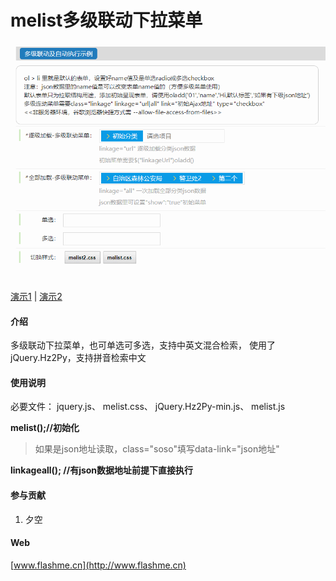 # melist多级联动下拉菜单

![演示](melist多级联动下拉菜单/演示.gif)

[演示1](https://flashmecn.github.io/melist/melist%E5%A4%9A%E7%BA%A7%E8%81%94%E5%8A%A8%E4%B8%8B%E6%8B%89%E8%8F%9C%E5%8D%95/demo.html)
|
[演示2](https://flashmecn.github.io/melist/melist%E5%A4%9A%E7%BA%A7%E8%81%94%E5%8A%A8%E4%B8%8B%E6%8B%89%E8%8F%9C%E5%8D%95/demo2.html)

#### 介绍
多级联动下拉菜单，也可单选可多选，支持中英文混合检索，
使用了jQuery.Hz2Py，支持拼音检索中文




#### 使用说明

必要文件：
jquery.js、
melist.css、
jQuery.Hz2Py-min.js、
melist.js


 **melist();//初始化** 
> 如果是json地址读取，class="soso"填写data-link="json地址"

 **linkageall(); //有json数据地址前提下直接执行** 


#### 参与贡献

1. 夕空


#### Web
[www.flashme.cn](http://www.flashme.cn)

